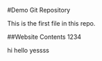 #Demo Git Repository

This is the first file in this repo.

##Website Contents
1234

hi hello yessss